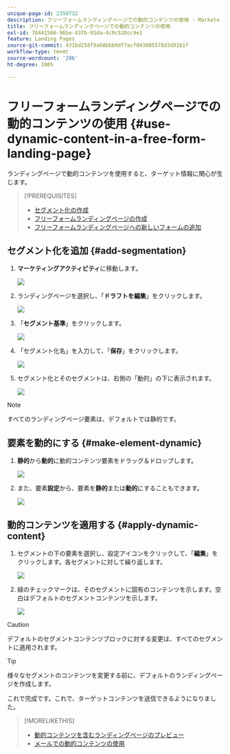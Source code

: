 ```yaml
---
unique-page-id: 2359732
description: フリーフォームランディングページでの動的コンテンツの使用 - Marketo ドキュメント - 製品ドキュメント
title: フリーフォームランディングページでの動的コンテンツの使用
exl-id: 76441566-96be-43fb-91da-4c0c520cc9e1
feature: Landing Pages
source-git-commit: 431bd258f9a68bbb9df7acf043085578d3d91b1f
workflow-type: tm+mt
source-wordcount: '206'
ht-degree: 100%

---
```


# フリーフォームランディングページでの動的コンテンツの使用 {#use-dynamic-content-in-a-free-form-landing-page}

ランディングページで動的コンテンツを使用すると、ターゲット情報に関心が生じます。

>[!PREREQUISITES]
>
>* [セグメント化の作成](/help/marketo/product-docs/personalization/segmentation-and-snippets/segmentation/create-a-segmentation.md)
>* [フリーフォームランディングページの作成](/help/marketo/product-docs/demand-generation/landing-pages/free-form-landing-pages/create-a-free-form-landing-page.md)
>* [フリーフォームランディングページへの新しいフォームの追加](/help/marketo/product-docs/demand-generation/landing-pages/free-form-landing-pages/add-a-new-form-to-a-free-form-landing-page.md)

## セグメント化を追加 {#add-segmentation}

1. **マーケティングアクティビティ**&#x200B;に移動します。

   ![](assets/login-marketing-activities-2.png)

1. ランディングページを選択し、「**ドラフトを編集**」をクリックします。

   ![](assets/landingpageeditdraft-1.jpg)

1. 「**セグメント基準**」をクリックします。

   ![](assets/image2014-9-17-12-3a8-3a46.png)

1. 「セグメント化名」を入力して、「**保存**」をクリックします。

   ![](assets/image2014-9-17-12-3a8-3a53.png)

1. セグメント化とそのセグメントは、右側の「動的」の下に表示されます。

   ![](assets/image2014-9-17-12-3a9-3a3.png)

>[!NOTE]
>
>すべてのランディングページ要素は、デフォルトでは静的です。

## 要素を動的にする {#make-element-dynamic}

1. **静的**&#x200B;から&#x200B;**動的**&#x200B;に動的コンテンツ要素をドラッグ＆ドロップします。

   ![](assets/image2014-9-17-12-3a10-3a8.png)

1. また、要素&#x200B;**設定**&#x200B;から、要素を&#x200B;**静的**&#x200B;または&#x200B;**動的**&#x200B;にすることもできます。

   ![](assets/image2014-9-17-12-3a10-3a14.png)

## 動的コンテンツを適用する {#apply-dynamic-content}

1. セグメントの下の要素を選択し、設定アイコンをクリックして、「**編集**」をクリックします。各セグメントに対して繰り返します。

   ![](assets/image2014-9-17-12-3a11-3a43.png)

1. 緑のチェックマークは、そのセグメントに固有のコンテンツを示します。空白はデフォルトのセグメントコンテンツを示します。

   ![](assets/image2014-9-17-12-3a12-3a52.png)

>[!CAUTION]
>
>デフォルトのセグメントコンテンツブロックに対する変更は、すべてのセグメントに適用されます。

>[!TIP]
>
>様々なセグメントのコンテンツを変更する前に、デフォルトのランディングページを作成します。

これで完成です。これで、ターゲットコンテンツを送信できるようになりました。

>[!MORELIKETHIS]
>
>* [動的コンテンツを含むランディングページのプレビュー](/help/marketo/product-docs/demand-generation/landing-pages/landing-page-actions/preview-a-landing-page-with-dynamic-content.md)
>* [メールでの動的コンテンツの使用](/help/marketo/product-docs/email-marketing/general/functions-in-the-editor/using-dynamic-content-in-an-email.md)
